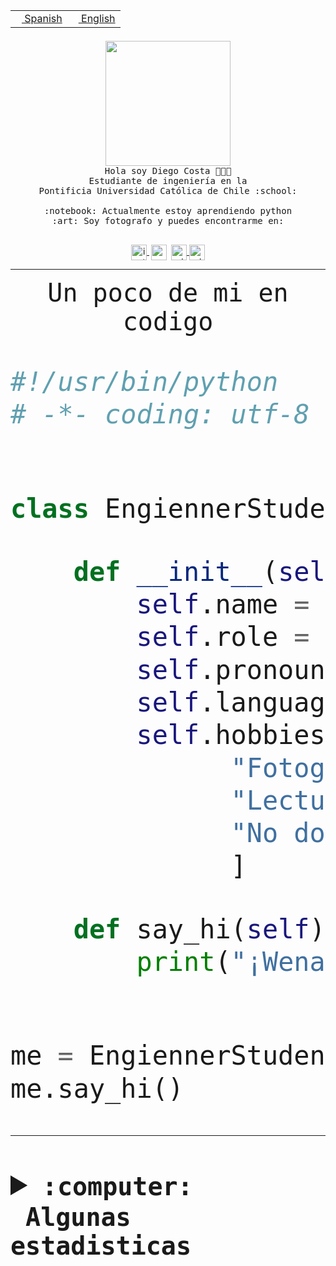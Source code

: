 <table border="0"  align="right">
 <tr><td><a href="README.md"><img src="https://upload.wikimedia.org/wikipedia/commons/thumb/8/89/Bandera_de_Espa%C3%B1a.svg/1200px-Bandera_de_Espa%C3%B1a.svg.png" height="10"> Spanish</a></td>
 <td><a href="README.en.md"><img src="https://upload.wikimedia.org/wikipedia/commons/a/a4/Flag_of_the_United_States.svg" height="10"> English</a></td></tr>
</table><br><br><br>


<p align="center">
  <img src="https://github.com/diegocostares/diegocostares/blob/main/Images/aaa2.gif?raw=true" height="200px">
  <br><samp>
    Hola soy Diego Costa 👨🏻‍💻<br>
    Estudiante de ingeniería en la <br>
    Pontificia Universidad Católica de Chile :school:<br>
  <br>
    :notebook: Actualmente estoy aprendiendo python <br>
    :art: Soy fotografo y puedes encontrarme en: <br>
  <br></samp>
  
</p>

<p align="center">
   <a href="https://instagram.com/diegocosta_no" target="blank">
    <img 
    align="center" src="https://cdn.jsdelivr.net/npm/simple-icons@3.0.1/icons/instagram.svg" alt="instagram" height="25px" width="25px" />
  </a>
  <a style="border: 3px solid; color: white;"href="https://t.me/diegocosta_no" target="blank">
  <img
  align="center" alt="Telegram" width="25px" src="https://icons-for-free.com/iconfiles/png/512/Telegram-1324888767380505522.png" />
</a>
<a href="https://api.whatsapp.com/send?phone=56971897835&text=Hola!" target="blank">
  <img
  align="center" alt="wtsp" width="25px" src="https://img.icons8.com/pastel-glyph/2x/whatsapp--v2.png" />
</a>
<a href="https://www.linkedin.com/in/diego-costa-786249213/" target="blank">
  <img
  align="center" alt="wtsp" width="25px" src="https://img.icons8.com/metro/452/linkedin.png" />
</a>

  </a>
</p>

---


<p align="center"><font size="25"><samp>Un poco de mi en codigo</samp></front></p>


```python
#!/usr/bin/python
# -*- coding: utf-8 -*-


class EngiennerStudent:

    def __init__(self):
        self.name = "Diego Costa"
        self.role = "Estudiante"
        self.pronouns = "he/him"
        self.language_spoken = ["es_CL", "en_US"]
        self.hobbies = [
              "Fotografia",
              "Lectura",
              "No dormir",
              ]

    def say_hi(self):
        print("¡Wena mundo!")


me = EngiennerStudent()
me.say_hi()
```
---
<details>
  <summary><b><samp>:computer: &nbsp;Algunas estadisticas</samp></b></summary>
  <br/></p>

<!--START_SECTION:waka-->
![Code Time](http://img.shields.io/badge/Code%20Time-733%20hrs%2039%20mins-blue)

**Soy nocturno 🦉** 

```text
🌞 Mañana     7 commits      ░░░░░░░░░░░░░░░░░░░░░░░░░   1.15% 
🌆 Día        194 commits    ████████░░░░░░░░░░░░░░░░░   31.75% 
🌃 Tarde      241 commits    █████████░░░░░░░░░░░░░░░░   39.44% 
🌙 Noche      169 commits    ███████░░░░░░░░░░░░░░░░░░   27.66%

```
📅 **Soy más productivo los Miércoles** 

```text
Lunes        70 commits     ██░░░░░░░░░░░░░░░░░░░░░░░   11.46% 
Martes       74 commits     ███░░░░░░░░░░░░░░░░░░░░░░   12.11% 
Miércoles    134 commits    █████░░░░░░░░░░░░░░░░░░░░   21.93% 
Jueves       74 commits     ███░░░░░░░░░░░░░░░░░░░░░░   12.11% 
Viernes      59 commits     ██░░░░░░░░░░░░░░░░░░░░░░░   9.66% 
Sábado       91 commits     ███░░░░░░░░░░░░░░░░░░░░░░   14.89% 
Domingo      109 commits    ████░░░░░░░░░░░░░░░░░░░░░   17.84%

```


📊 **Esta semana me dediqué a** 

```text
🐱‍💻 Proyectos: 
TempLex                  10 hrs 22 mins      ██████████████████████░░░   89.96% 
latex-templates          1 hr 4 mins         ██░░░░░░░░░░░░░░░░░░░░░░░   9.36% 
myfirstdoc               4 mins              ░░░░░░░░░░░░░░░░░░░░░░░░░   0.61% 
login_MP                 0 secs              ░░░░░░░░░░░░░░░░░░░░░░░░░   0.07%

```


 Last Updated on 20/11/2022 18:27:39 UTC
<!--END_SECTION:waka-->
  
  

<p align="center"> <img src="https://github-readme-stats.vercel.app/api?username=diegocostares&show_icons=true&theme=ayu-mirage" alt="abhisheknaiidu" /></p>
 
</details>
